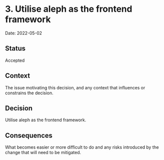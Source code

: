 # 3. Utilise aleph as the frontend framework

Date: 2022-05-02

## Status

Accepted

## Context

The issue motivating this decision, and any context that influences or
constrains the decision.

## Decision

Utilise aleph as the frontend framework.

## Consequences

What becomes easier or more difficult to do and any risks introduced by the
change that will need to be mitigated.
